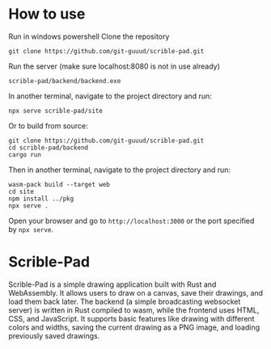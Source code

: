 # How to use
Run in windows powershell
Clone the repository 
```
git clone https://github.com/git-guuud/scrible-pad.git
```
Run the server (make sure localhost:8080 is not in use already)
```
scrible-pad/backend/backend.exe
```
In another terminal, navigate to the project directory and run:
```
npx serve scrible-pad/site
```

Or to build from source:
```
git clone https://github.com/git-guuud/scrible-pad.git
cd scrible-pad/backend
cargo run
```

Then in another terminal, navigate to the project directory and run:
```
wasm-pack build --target web
cd site
npm install ../pkg
npx serve .
```

Open your browser and go to `http://localhost:3000` or the port specified by `npx serve`.

# Scrible-Pad
Scrible-Pad is a simple drawing application built with Rust and WebAssembly. It allows users to draw on a canvas, save their drawings, and load them back later. The backend (a simple broadcasting websocket server) is written in Rust compiled to wasm, while the frontend uses HTML, CSS, and JavaScript. 
It supports basic features like drawing with different colors and widths, saving the current drawing as a PNG image, and loading previously saved drawings.
